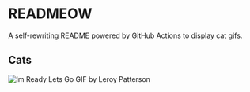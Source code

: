 # READMEOW

A self-rewriting README powered by GitHub Actions to display cat gifs.

## Cats

![Im Ready Lets Go GIF by Leroy Patterson](https://media4.giphy.com/media/CjmvTCZf2U3p09Cn0h/200.gif?cid=9acd02da3xbzlu4pw7m773udyunbpo53l8qlo5j8dlsdgb6r&ep=v1_gifs_search&rid=200.gif&ct=g)
